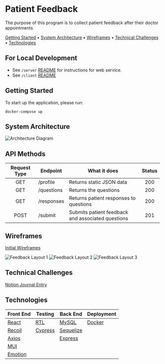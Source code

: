 # Patient Feedback

The purpose of this program is to collect patient feedback after their doctor appointments.

[Getting Started](#getting-started) •
[System Architecture](#system-architecture) •
[Wireframes](#wireframes) •
[Technical Challenges](#technical-challenges) •
[Technologies](#technologies) 


## For Local Development

- See `/server` [README](https://github.com/Laweeza/patient-feedback/tree/main/server) for instructions for web service.
- See `/client` [README](https://github.com/Laweeza/patient-feedback/tree/main/client)

## Getting Started

To start up the application, please run:

```
docker-compose up
```

## System Architecture

![Architecture Diagram](https://user-images.githubusercontent.com/56424589/160459605-6b9653ee-b5a3-4fdb-abaa-e7dd6aa46e64.png)

## API Methods

| Request Type | Endpoint   | What it does                                      | Status |
| :----------: | ---------- | ------------------------------------------------- | :----: |
|     GET      | /profile   | Returns static JSON data                          |  200   |
|     GET      | /questions | Returns the questions                             |  200   |
|     GET      | /responses | Returns patient responses to questions            |  200   |
|     POST     | /submit    | Submits patient feedback and associated questions |  201   |

## Wireframes

[Initial Wireframes](https://www.figma.com/file/Ut3mpv60IjkyeKnpqN0g9O/Feedback-Wireframe?node-id=0%3A1)

![Feedback Layout 1](https://user-images.githubusercontent.com/56424589/160701501-064d7aa5-7c6e-4ea5-8634-40428d74e2c0.png)
![Feedback Layout 2](https://user-images.githubusercontent.com/56424589/160701560-953df5f7-8e3b-4e29-b975-2e68407af569.png)
![Feedback Layout 3](https://user-images.githubusercontent.com/56424589/160701628-89170afd-ba6e-43ca-9764-d1793eb42ae8.png)

## Technical Challenges
[Notion Journal Entry](https://zesty-spur-a63.notion.site/Patient-Feedback-970e8904cf7645a3b313c75711f44893)


## Technologies

| Front End                        | Testing                            | Back End                            | Deployment                |
| -------------------------------- | --------------------------------   | ----------------------------------- | ------------------------- |
| [React](https://reactjs.org/)    | [RTL](https://testing-library.com/)| [MySQL](https://www.mysql.com/)     | [Docker](www.docker.com/) |
| [Recoil](https://recoiljs.org/)  | [Cypress](https://go.cypress.io)   | [Sequelize](https://sequelize.org/) |                           |
| [Axios](https://axios-http.com/) |                                    | [Express](https://expressjs.com/)   |                           |
| [MUI](https://mui.com/)          |                                    |                                     |                           |
| [Emotion](https://emotion.sh)    |                                    |                                     |                           |





